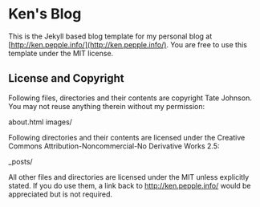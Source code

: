 Ken's Blog
===========

This is the Jekyll based blog template for my personal blog at [http://ken.pepple.info/](http://ken.pepple.info/). You are free to use this template under the MIT license.

License and Copyright
---------------------

Following files, directories and their contents are copyright Tate Johnson. You may not reuse anything therein without my permission:

  about.html
  images/

Following directories and their contents are licensed under the Creative Commons Attribution-Noncommercial-No Derivative Works 2.5:

  _posts/

All other files and directories are licensed under the MIT unless explicitly stated. If you do use them, a link back to http://ken.pepple.info/ would be appreciated but is not required.